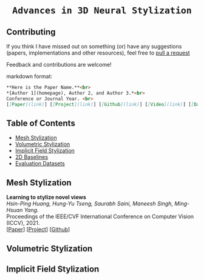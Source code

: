 # <p align='center'>`Advances in 3D Neural Stylization`</p>

## Contributing

If you think I have missed out on something (or) have any suggestions (papers, implementations and other resources), feel free to [pull a request](https://github.com/chenyingshu/3d_neural_stylization/pulls)

Feedback and contributions are welcome!

markdown format:
``` markdown
**Here is the Paper Name.**<br>
*[Author 1](homepage), Author 2, and Author 3.*<br>
Conference or Journal Year. <br>
[[Paper](link)] [[Project](link)] [[Github](link)] [[Video](link)] [[Data](link)]
```

## Table of Contents
- [Mesh Stylization](#mesh-stylization)
- [Volumetric Stylization](#volumetric-stylization)
- [Implicit Field Stylization](#implicit-field-stylization)
- [2D Baselines](#)
- [Evaluation Datasets](#)


## Mesh Stylization
**Learning to stylize novel views**<br>
*Hsin-Ping Huang, Hung-Yu Tseng, Saurabh Saini, Maneesh Singh, Ming-Hsuan Yang.* <br>
Proceedings of the IEEE/CVF International Conference on Computer Vision (ICCV), 2021. <br>
[[Paper](https://arxiv.org/abs/2105.13509)] [[Project](https://hhsinping.github.io/3d_scene_stylization/)] [[Github](https://github.com/hhsinping/stylescene)] 

## Volumetric Stylization

## Implicit Field Stylization
